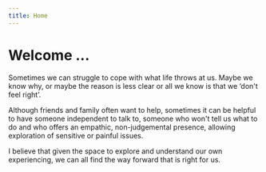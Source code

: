 ```yaml
---
title: Home
---
```

# Welcome ...

Sometimes we can struggle to cope with what life throws at us. Maybe we know why, or maybe the reason is less clear or all we know is that we ‘don&#39;t feel right’.

Although friends and family often want to help, sometimes it can be helpful to have someone independent to talk to, someone who won&#39;t tell us what to do and who offers an empathic, non-judgemental presence, allowing exploration of sensitive or painful issues.

I believe that given the space to explore and understand our own experiencing, we can all find the way forward that is right for us.
